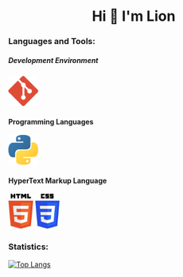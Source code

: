 
<h1 align="center">Hi 👋 I'm Lion</h1>
  
  <h3 style="align-items: left;">Languages and Tools:</h3>
  <h5 style="align-items: left;">Development Environment</h5>
  <div style="align-items: left;">
    <a href="https://git-scm.com/" target="_blank"> <img src="img/git-icon.svg" alt=width="60" height="60"/> </a>
  </div>
  <h4 style="align-items: left;">Programming Languages</h4>
  <div style="align-items: left;">
    <a href="https://www.python.org" target="_blank"> <img src="img/python.svg" alt=width="60" height="60"/> </a>

  </div>
  <h4 style="align-items: left;">HyperText Markup Language</h4>
  <div style="align-items: left;">
    <a href="https://html.spec.whatwg.org/#toc-introduction" target="_blank"><img src="img/html-5.svg"  alt=width="70" height="70"></a>
    <a href="https://www.w3.org/TR/CSS/" target="_blank"><img src="img/css-3.svg" alt=width="70" height="70"></a>

  </div>

   <h3 style="align-items: left;">Statistics:</h3> 



[![Top Langs](https://github-readme-stats.vercel.app/api/top-langs/?username=lion-rion)](https://github.com/anuraghazra/github-readme-stats)

